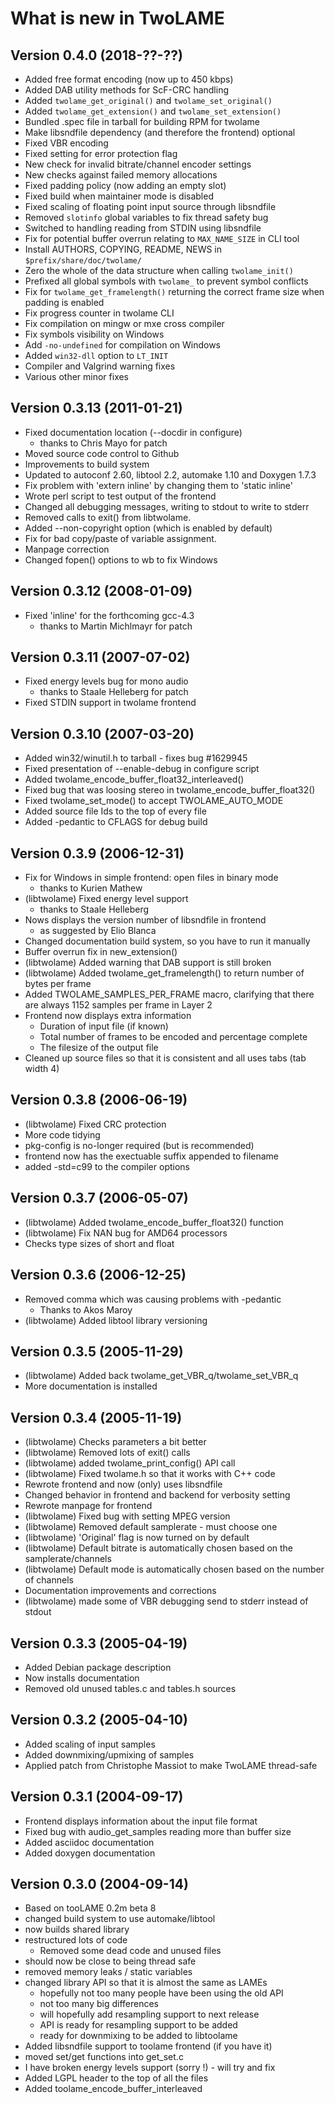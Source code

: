 What is new in TwoLAME
======================

Version 0.4.0 (2018-??-??)
--------------------------
- Added free format encoding (now up to 450 kbps)
- Added DAB utility methods for ScF-CRC handling
- Added `twolame_get_original()` and `twolame_set_original()`
- Added `twolame_get_extension()` and `twolame_set_extension()`
- Bundled .spec file in tarball for building RPM for twolame
- Make libsndfile dependency (and therefore the frontend) optional
- Fixed VBR encoding
- Fixed setting for error protection flag
- New check for invalid bitrate/channel encoder settings
- New checks against failed memory allocations
- Fixed padding policy (now adding an empty slot)
- Fixed build when maintainer mode is disabled
- Fixed scaling of floating point input source through libsndfile
- Removed `slotinfo` global variables to fix thread safety bug
- Switched to handling reading from STDIN using libsndfile
- Fix for potential buffer overrun relating to `MAX_NAME_SIZE` in CLI tool
- Install AUTHORS, COPYING, README, NEWS in `$prefix/share/doc/twolame/`
- Zero the whole of the data structure when calling `twolame_init()`
- Prefixed all global symbols with `twolame_` to prevent symbol conflicts
- Fix for `twolame_get_framelength()` returning the correct frame size when padding is enabled
- Fix progress counter in twolame CLI
- Fix compilation on mingw or mxe cross compiler
- Fix symbols visibility on Windows
- Add `-no-undefined` for compilation on Windows
- Added `win32-dll` option to `LT_INIT`
- Compiler and Valgrind warning fixes
- Various other minor fixes


Version 0.3.13 (2011-01-21)
---------------------------

- Fixed documentation location (--docdir in configure)
   * thanks to Chris Mayo for patch
- Moved source code control to Github
- Improvements to build system
- Updated to autoconf 2.60, libtool 2.2, automake 1.10 and Doxygen 1.7.3
- Fix problem with 'extern inline' by changing them to 'static inline'
- Wrote perl script to test output of the frontend
- Changed all debugging messages, writing to stdout to write to stderr
- Removed calls to exit() from libtwolame.
- Added --non-copyright option (which is enabled by default)
- Fix for bad copy/paste of variable assignment.
- Manpage correction
- Changed fopen() options to wb to fix Windows


Version 0.3.12 (2008-01-09)
---------------------------

- Fixed 'inline' for the forthcoming gcc-4.3
   * thanks to Martin Michlmayr for patch


Version 0.3.11 (2007-07-02)
---------------------------

- Fixed energy levels bug for mono audio
   * thanks to Staale Helleberg for patch
- Fixed STDIN support in twolame frontend


Version 0.3.10 (2007-03-20)
---------------------------

- Added win32/winutil.h to tarball - fixes bug #1629945
- Fixed presentation of --enable-debug in configure script
- Added twolame_encode_buffer_float32_interleaved()
- Fixed bug that was loosing stereo in twolame_encode_buffer_float32()
- Fixed twolame_set_mode() to accept TWOLAME_AUTO_MODE
- Added source file Ids to the top of every file
- Added -pedantic to CFLAGS for debug build



Version 0.3.9 (2006-12-31)
--------------------------

- Fix for Windows in simple frontend: open files in binary mode
   * thanks to Kurien Mathew
- (libtwolame) Fixed energy level support
   * thanks to Staale Helleberg
- Nows displays the version number of libsndfile in frontend
   * as suggested by Elio Blanca
- Changed documentation build system, so you have to run it manually
- Buffer overrun fix in new_extension()
- (libtwolame) Added warning that DAB support is still broken
- (libtwolame) Added twolame_get_framelength() to return number of bytes per frame
- Added TWOLAME_SAMPLES_PER_FRAME macro, clarifying that there are
  always 1152 samples per frame in Layer 2
- Frontend now displays extra information
   * Duration of input file (if known)
   * Total number of frames to be encoded and percentage complete
   * The filesize of the output file
 - Cleaned up source files so that it is consistent and all uses tabs (tab width 4)



Version 0.3.8 (2006-06-19)
--------------------------

- (libtwolame) Fixed CRC protection
- More code tidying
- pkg-config is no-longer required (but is recommended)
- frontend now has the exectuable suffix appended to filename
- added -std=c99 to the compiler options


Version 0.3.7 (2006-05-07)
--------------------------

- (libtwolame) Added twolame_encode_buffer_float32() function
- (libtwolame) Fix NAN bug for AMD64 processors
- Checks type sizes of short and float


Version 0.3.6 (2006-12-25)
--------------------------

- Removed comma which was causing problems with -pedantic
   * Thanks to Akos Maroy
- (libtwolame) Added libtool library versioning


Version 0.3.5 (2005-11-29)
--------------------------

- (libtwolame) Added back twolame_get_VBR_q/twolame_set_VBR_q
- More documentation is installed


Version 0.3.4 (2005-11-19)
--------------------------

- (libtwolame) Checks parameters a bit better
- (libtwolame) Removed lots of exit() calls
- (libtwolame) added twolame_print_config() API call
- (libtwolame) Fixed twolame.h so that it works with C++ code
- Rewrote frontend and now (only) uses libsndfile
- Changed behavior in frontend and backend for verbosity setting
- Rewrote manpage for frontend
- (libtwolame) Fixed bug with setting MPEG version
- (libtwolame) Removed default samplerate - must choose one
- (libtwolame) 'Original' flag is now turned on by default
- (libtwolame) Default bitrate is automatically chosen based on the samplerate/channels
- (libtwolame) Default mode is automatically chosen based on the number of channels
- Documentation improvements and corrections
- (libtwolame) made some of VBR debugging send to stderr instead of stdout


Version 0.3.3 (2005-04-19)
--------------------------

- Added Debian package description
- Now installs documentation
- Removed old unused tables.c and tables.h sources


Version 0.3.2 (2005-04-10)
--------------------------

- Added scaling of input samples
- Added downmixing/upmixing of samples
- Applied patch from Christophe Massiot to make TwoLAME thread-safe


Version 0.3.1 (2004-09-17)
--------------------------

- Frontend displays information about the input file format
- Fixed bug with audio_get_samples reading more than buffer size
- Added asciidoc documentation
- Added doxygen documentation


Version 0.3.0 (2004-09-14)
--------------------------

- Based on tooLAME 0.2m beta 8
- changed build system to use automake/libtool
- now builds shared library
- restructured lots of code
   * Removed some dead code and unused files
- should now be close to being thread safe
- removed memory leaks / static variables
- changed library API so that it is almost the same as LAMEs
   * hopefully not too many people have been using the old API
   * not too many big differences
   * will hopefully add resampling support to next release
   * API is ready for resampling support to be added
   * ready for downmixing to be added to libtoolame
- Added libsndfile support to toolame frontend (if you have it)
- moved set/get functions into get_set.c
- I have broken energy levels support (sorry !) - will try and fix
- Added LGPL header to the top of all the files
- Added toolame_encode_buffer_interleaved


